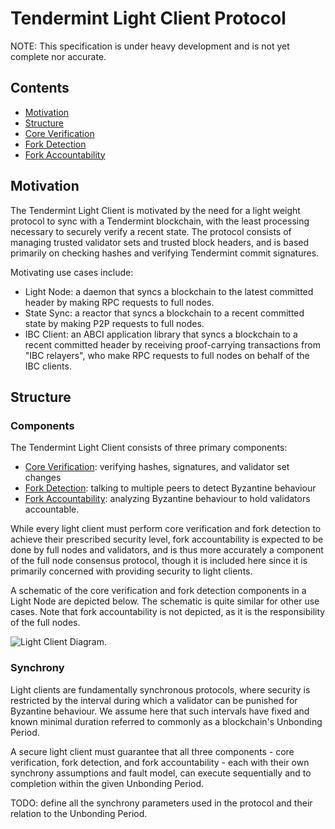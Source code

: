 # Tendermint Light Client Protocol

NOTE: This specification is under heavy development and is not yet complete nor
accurate.

## Contents

- [Motivation](#motivation)
- [Structure](#structure)
- [Core Verification](./verification.md)
- [Fork Detection](./detection.md)
- [Fork Accountability](./accountability.md)

## Motivation

The Tendermint Light Client is motivated by the need for a light weight protocol
to sync with a Tendermint blockchain, with the least processing necessary to
securely verify a recent state. The protocol consists of managing trusted validator
sets and trusted block headers, and is based primarily on checking hashes
and verifying Tendermint commit signatures.

Motivating use cases include:

- Light Node: a daemon that syncs a blockchain to the latest committed header by making RPC requests to full nodes.
- State Sync: a reactor that syncs a blockchain to a recent committed state by making P2P requests to full nodes.
- IBC Client: an ABCI application library that syncs a blockchain to a recent committed header by receiving proof-carrying
transactions from "IBC relayers", who make RPC requests to full nodes on behalf of the IBC clients.

## Structure

### Components

The Tendermint Light Client consists of three primary components:  

- [Core Verification](./verification.md): verifying hashes, signatures, and validator set changes
- [Fork Detection](./detection.md): talking to multiple peers to detect Byzantine behaviour
- [Fork Accountability](./accountability.md): analyzing Byzantine behaviour to hold validators accountable.

While every light client must perform core verification and fork detection
to achieve their prescribed security level, fork accountability is expected to
be done by full nodes and validators, and is thus more accurately a component of
the full node consensus protocol, though it is included here since it is
primarily concerned with providing security to light clients.

A schematic of the core verification and fork detection components in
a Light Node are depicted below. The schematic is quite similar for other use cases.
Note that fork accountability is not depicted, as it is the responsibility of the
full nodes.

![Light Client Diagram](./assets/light-node-image.png).

### Synchrony

Light clients are fundamentally synchronous protocols,
where security is restricted by the interval during which a validator can be punished
for Byzantine behaviour. We assume here that such intervals have fixed and known minimal duration
referred to commonly as a blockchain's Unbonding Period.

A secure light client must guarantee that all three components -
core verification, fork detection, and fork accountability -
each with their own synchrony assumptions and fault model, can execute
sequentially and to completion within the given Unbonding Period.

TODO: define all the synchrony parameters used in the protocol and their
relation to the Unbonding Period.
